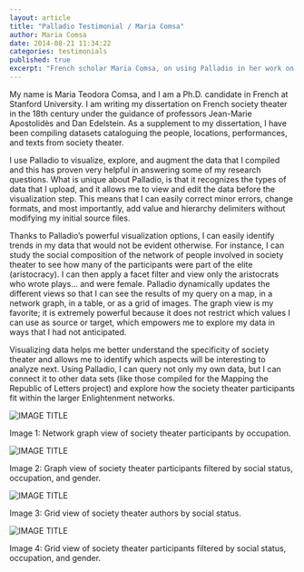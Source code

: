 ```yaml
---
layout: article
title: "Palladio Testimonial / Maria Comsa"
author: Maria Comsa
date: 2014-08-21 11:34:22
categories: testimonials
published: true
excerpt: "French scholar Maria Comsa, on using Palladio in her work on French society theater in the 18th century."
---
```



My name is Maria Teodora Comsa, and I am a Ph.D. candidate in French at Stanford University. I am writing my dissertation on French society theater in the 18th century under the guidance of professors Jean-Marie Apostolidès and Dan Edelstein. As a supplement to my dissertation, I have been compiling datasets cataloguing the people, locations, performances, and texts from society theater.

I use Palladio to visualize, explore, and augment the data that I compiled and this has proven very helpful in answering some of my research questions. What is unique about Palladio, is that it recognizes the types of data that I upload, and it allows me to view and edit the data before the visualization step. This means that I can easily correct minor errors, change formats, and most importantly, add value and hierarchy delimiters without modifying my initial source files.

Thanks to Palladio’s powerful visualization options, I can easily identify trends in my data that would not be evident otherwise. For instance, I can study the social composition of the network of people involved in society theater to see how many of the participants were part of the elite (aristocracy). I can then apply a facet filter and view only the aristocrats who wrote plays… and were female. Palladio dynamically updates the different views so that I can see the results of my query on a map, in a network graph, in a table, or as a grid of images. The graph view is my favorite; it is extremely powerful because it does not restrict which values I can use as source or target, which empowers me to explore my data in ways that I had not anticipated.

Visualizing data helps me better understand the specificity of society theater and allows me to identify which aspects will be interesting to analyze next. Using Palladio, I can query not only my own data, but I can connect it to other data sets  (like those compiled for the Mapping the Republic of Letters project) and explore how the society theater participants fit within the larger Enlightenment networks.

![IMAGE TITLE]({{site.url}}/img/comsa1.jpg)

Image 1: Network graph view of society theater participants by occupation.

![IMAGE TITLE]({{site.url}}/img/comsa2.jpg)

Image 2: Graph view of society theater participants filtered by social status, occupation, and gender.

![IMAGE TITLE]({{site.url}}/img/comsa3.jpg)

Image 3: Grid view of society theater authors by social status.

![IMAGE TITLE]({{site.url}}/img/comsa4.jpg)

Image 4: Grid view of society theater participants filtered by social status, occupation, and gender.
